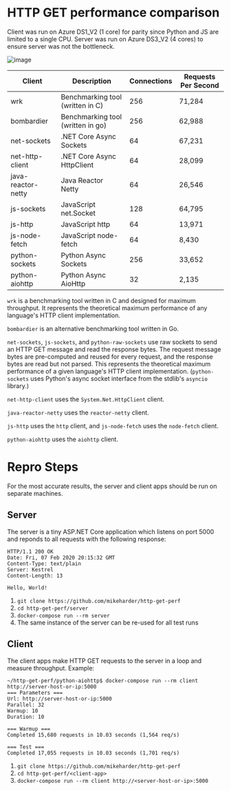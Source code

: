 # HTTP GET performance comparison

Client was run on Azure DS1_V2 (1 core) for parity since Python and JS are limited to a single CPU.  Server was run on Azure DS3_V2 (4 cores) to ensure server was not the bottleneck.

![image](https://user-images.githubusercontent.com/9459391/75201357-1c60de80-571d-11ea-8a29-a33f6eee1059.png)

| Client              | Description                       | Connections | Requests Per Second |
|---------------------|-----------------------------------|-------------|---------------------|
| wrk                 | Benchmarking tool (written in C)  | 256         | 71,284              |
| bombardier          | Benchmarking tool (written in go) | 256         | 62,988              |
| net-sockets         | .NET Core Async Sockets           | 64          | 67,231              |
| net-http-client     | .NET Core Async HttpClient        | 64          | 28,099              |
| java-reactor-netty  | Java Reactor Netty                | 64          | 26,546              |
| js-sockets          | JavaScript net.Socket             | 128         | 64,795              |
| js-http             | JavaScript http                   | 64          | 13,971              |
| js-node-fetch       | JavaScript node-fetch             | 64          | 8,430               |
| python-sockets      | Python Async Sockets              | 256         | 33,652              |
| python-aiohttp      | Python Async AioHttp              | 32          | 2,135               |

`wrk` is a benchmarking tool written in C and designed for maximum throughput.  It represents the theoretical maximum performance of any language's HTTP client implementation.

`bombardier` is an alternative benchmarking tool written in Go.

`net-sockets`, `js-sockets`, and `python-raw-sockets` use raw sockets to send an HTTP GET message and read the response bytes.  The request message bytes are pre-computed and reused for every request, and the response bytes are read but not parsed.  This represents the theoretical maximum performance of a given language's HTTP client implementation.  (`python-sockets` uses Python's async socket interface from the stdlib's `asyncio` library.)

`net-http-client` uses the `System.Net.HttpClient` client.

`java-reactor-netty` uses the `reactor-netty` client.

`js-http` uses the `http` client, and `js-node-fetch` uses the `node-fetch` client.

`python-aiohttp` uses the `aiohttp` client.

# Repro Steps

For the most accurate results, the server and client apps should be run on separate machines.

## Server
The server is a tiny ASP.NET Core application which listens on port 5000 and reponds to all requests with the following response:

```
HTTP/1.1 200 OK                                            
Date: Fri, 07 Feb 2020 20:15:32 GMT                        
Content-Type: text/plain                                   
Server: Kestrel                                            
Content-Length: 13                                         
                                                
Hello, World!
```

1. `git clone https://github.com/mikeharder/http-get-perf`
2. `cd http-get-perf/server`
3. `docker-compose run --rm server`
4. The same instance of the server can be re-used for all test runs

## Client
The client apps make HTTP GET requests to the server in a loop and measure throughput.  Example:

```
~/http-get-perf/python-aiohttp$ docker-compose run --rm client http://server-host-or-ip:5000
=== Parameters ===
Url: http://server-host-or-ip:5000
Parallel: 32
Warmup: 10
Duration: 10

=== Warmup ===
Completed 15,680 requests in 10.03 seconds (1,564 req/s)

=== Test ===
Completed 17,055 requests in 10.03 seconds (1,701 req/s)
```

1. `git clone https://github.com/mikeharder/http-get-perf`
2. `cd http-get-perf/<client-app>`
3. `docker-compose run --rm client http://<server-host-or-ip>:5000`
